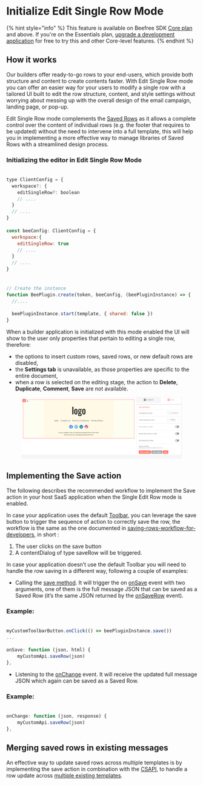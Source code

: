 # Initialize Edit Single Row Mode

{% hint style="info" %}
This feature is available on Beefree SDK [Core plan](https://dam.beefree.io/pluginpricing) and above. If you're on the Essentials plan, [upgrade a development application](../../../getting-started/readme/development-applications.md) for free to try this and other Core-level features.
{% endhint %}

## How it works <a href="#how-it-works" id="how-it-works"></a>

Our builders offer ready-to-go rows to your end-users, which provide both structure and content to create contents faster. With Edit Single Row mode you can offer an easier way for your users to modify a single row with a tailored UI built to edit the row structure, content, and style settings without worrying about messing up with the overall design of the email campaign, landing page, or pop-up.

Edit Single Row mode complements the [Saved Rows](../../storage/self-hosted-saved-rows.md) as it allows a complete control over the content of individual rows (e.g. the footer that requires to be updated) without the need to intervene into a full template, this will help you in implementing a more effective way to manage libraries of Saved Rows with a streamlined design process.

### **Initializing the editor in Edit Single Row Mode**

```javascript

type ClientConfig = {
  workspace?: {
    editSingleRow?: boolean
    // ....
  }
  // ....
}

const beeConfig: ClientConfig = {
  workspace:{
    editSingleRow: true
    // ....
  }
  // ....
}


// Create the instance 
function BeePlugin.create(token, beeConfig, (beePluginInstance) => { 
  //.... 

  beePluginInstance.start(template, { shared: false })
}

```

When a builder application is initialized with this mode enabled the UI will show to the user only properties that pertain to editing a single row, therefore:&#x20;

* the options to insert custom rows, saved rows, or new default rows are disabled,&#x20;
* the **Settings tab** is unavailable, as those properties are specific to the entire document,
* when a row is selected on the editing stage, the action to **Delete**, **Duplicate**, **Comment**, **Save** are not available.

<figure><img src="../../../.gitbook/assets/image1 (1).png" alt=""><figcaption></figcaption></figure>

## Implementing the Save action <a href="#implementing-the-save-action" id="implementing-the-save-action"></a>

The following describes the recommended workflow to implement the Save action in your host SaaS application when the Single Edit Row mode is enabled.

In case your application uses the default [Toolbar](../../../server-side-configurations/server-side-options/toolbar-options.md), you can leverage the save button to trigger the sequence of action to correctly save the row, the workflow is the same as the one documented in [saving-rows-workflow-for-developers](broken-reference), in short :

1. The user clicks on the save button
2. A contentDialog of type saveRow will be triggered.

In case your application doesn’t use the default Toolbar you will need to handle the row saving in a different way, following a couple of examples:

* Calling the [save method](../../../getting-started/readme/installation/methods-and-events.md). It will trigger the on [onSave](../../../getting-started/readme/installation/methods-and-events.md) event with two arguments, one of them is the full message JSON that can be saved as a Saved Row (it’s the same JSON returned by the [onSaveRow](../../../getting-started/readme/installation/methods-and-events.md) event).

### Example:

```javascript

myCustomToolbarButton.onClick(() => beePluginInstance.save())
...

onSave: function (json, html) {
	myCustomApi.saveRow(json)
},

```

* Listening to the [onChange](../../../getting-started/readme/installation/methods-and-events.md) event. It will receive the updated full message JSON which again can be saved as a Saved Row.

### Example:

```javascript

onChange: function (json, response) {
	myCustomApi.saveRow(json)
},

```

## **Merging saved rows in existing messages**

An effective way to update saved rows across multiple templates is by implementing the save action in combination with the [CSAPI](../../api-endpoints.md), to handle a row update across [multiple existing templates](../../api-endpoints.md).
